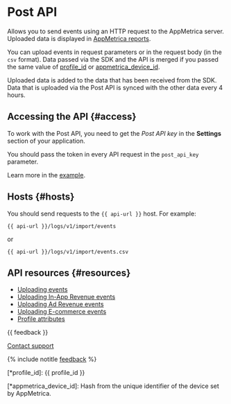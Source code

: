 # Post API

Allows you to send events using an HTTP request to the AppMetrica server. Uploaded data is displayed in [AppMetrica reports](../../mobile-reports/index.md).

You can upload events in request parameters or in the request body (in the `csv` format). Data passed via the SDK and the API is merged if you passed the same value of [profile_id](*profile_id) or [appmetrica_device_id](*appmetrica_device_id).

Uploaded data is added to the data that has been received from the SDK. Data that is uploaded via the Post API is synced with the other data every 4 hours.

## Accessing the API {#access}

To work with the Post API, you need to get the _Post API key_ in the **Settings** section of your application.

You should pass the token in every API request in the  `post_api_key` parameter.

Learn more in the [example](post-import-events.md).

## Hosts {#hosts}

You should send requests to the `{{ api-url }}` host. For example:

```httpget translate=no
{{ api-url }}/logs/v1/import/events
```

or

```httpget translate=no
{{ api-url }}/logs/v1/import/events.csv
```

## API resources {#resources}

- [Uploading events](post-import-events.md)
- [Uploading In-App Revenue events](post-revenue.md)
- [Uploading Ad Revenue events](post-adrevenue.md)
- [Uploading E-commerce events](post-ecommerce.md)
- [Profile attributes](post-profile-attributes.md)

{{ feedback }}

<a href="../../troubleshooting/feedback-new">
  <span class="button">Contact support</span>
</a>

{% include notitle [feedback](../../_includes/feedback-button.md) %}

[*profile_id]: {{ profile_id }}

[*appmetrica_device_id]: Hash from the unique identifier of the device set by AppMetrica.
